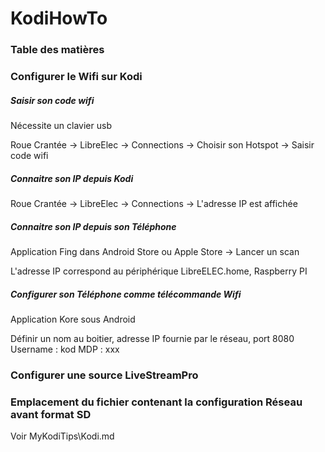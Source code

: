 # KodiHowTo

### Table des matières

### Configurer le Wifi sur Kodi

##### Saisir son code wifi

Nécessite un clavier usb

Roue Crantée -> LibreElec -> Connections -> Choisir son Hotspot -> Saisir code wifi

##### Connaitre son IP depuis Kodi

Roue Crantée -> LibreElec -> Connections -> L'adresse IP est affichée

##### Connaitre son IP depuis son Téléphone 

Application Fing dans Android Store ou Apple Store -> Lancer un scan

L'adresse IP correspond au périphérique LibreELEC.home, Raspberry PI

##### Configurer son Téléphone comme télécommande Wifi

Application Kore sous Android

Définir un nom au boitier, adresse IP fournie par le réseau, port 8080
Username : kod
MDP : xxx

### Configurer une source LiveStreamPro



### Emplacement du fichier contenant la configuration Réseau avant format SD

Voir MyKodiTips\Kodi.md
